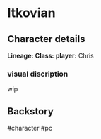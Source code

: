 # Itkovian

## Character details
**Lineage:** 
**Class:** 
**player:** Chris

### visual discription
wip


## Backstory


#character #pc